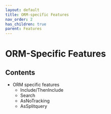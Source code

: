 ```yaml
---
layout: default
title: ORM-specific Features
nav_order: 2
has_children: true
parent: Features
---
```


# ORM-Specific Features

## Contents

- ORM specific features
  - Include/ThenInclude
  - Search
  - AsNoTracking
  - AsSplitquery
